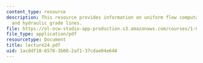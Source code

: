 ```yaml
---
content_type: resource
description: This resource provides information on uniform flow computation, and energy
  and hydraulic grade lines.
file: https://ol-ocw-studio-app-production.s3.amazonaws.com/courses/1-060-engineering-mechanics-ii-spring-2006/1acddf1865783b082af137cdae04e648_lecture24.pdf
file_type: application/pdf
resourcetype: Document
title: lecture24.pdf
uid: 1acddf18-6578-3b08-2af1-37cdae04e648
---
```

